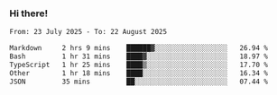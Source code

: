 ### Hi there!

<!--START_SECTION:waka-->

```txt
From: 23 July 2025 - To: 22 August 2025

Markdown     2 hrs 9 mins    ██████▓░░░░░░░░░░░░░░░░░░   26.94 %
Bash         1 hr 31 mins    ████▓░░░░░░░░░░░░░░░░░░░░   18.97 %
TypeScript   1 hr 25 mins    ████▒░░░░░░░░░░░░░░░░░░░░   17.70 %
Other        1 hr 18 mins    ████░░░░░░░░░░░░░░░░░░░░░   16.34 %
JSON         35 mins         ██░░░░░░░░░░░░░░░░░░░░░░░   07.44 %
```

<!--END_SECTION:waka-->
